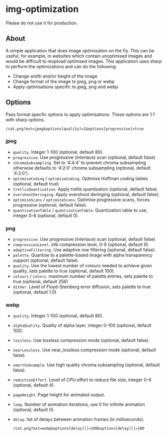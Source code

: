 # img-optimization

Please do not use it for production.

## About

A simple application that does image optimization on the fly. This can be useful, for example, in websites which contain unoptimised images and would be difficult to reupload optimised images. This application uses sharp to perform the optimizations and can do the following:

- Change width and/or height of the image
- Change format of the image to jpeg, png or webp
- Apply optimisations specific to jpeg, png and webp

## Options

Pass format specfic options to apply optimisations. These options are 1:1 with sharp options.

```
/cat.png?ext=jpeg&options[quality]=1&options[progressive]=true
```

### jpeg

- `quality`. Integer 1-100 (optional, default 80).
- `progressive`. Use progressive (interlace) scan (optional, default false)
- `chromaSubsampling`. Set to '4:4:4' to prevent chroma subsampling otherwise defaults to '4:2:0' chroma subsampling (optional, default '4:2:0').
- `optimiseCoding` / `optimizeCoding`. Optimise Huffman coding tables (optional, default true)
- `trellisQuantisation`. Apply trellis quantisation (optional, default false).
- `overshootDeringing`. Apply overshoot deringing (optional, default false).
- `optimiseScans` / `optimizeScans`. Optimise progressive scans, forces progressive (optional, default false).
- `quantisationTable` / `quantizationTable`. Quantization table to use, integer 0-8 (optional, default 0).

### png

- `progressive`. Use progressive (interlace) scan (optional, default false)
- `compressionLevel`. zlib compression level, 0-9 (optional, default 9).
- `adaptiveFiltering`. Use adaptive row filtering (optional, default false).
- `palette`. Quantise to a palette-based image with alpha transparency support (optional, default false).
- `quality`. Use the lowest number of colours needed to achieve given quality, sets palette to true (optional, default 100).
- `colours` / `colors`. maximum number of palette entries, sets palette to true (optional, default 256)
- `dither`. Level of Floyd-Steinberg error diffusion, sets palette to true (optional, default 1.0)

### webp

- `quality`. Integer 1-100 (optional, default 80).
- `alphaQuality`. Quality of alpha layer, integer 0-100 (optional, default 100).
- `lossless`. Use lossless compression mode (optional, default false).
- `nearLossless`. Use near_lossless compression mode (optional, default false).
- `smartSubsample`. Use high quality chroma subsampling (optional, default false).
- `reductionEffort`. Level of CPU effort to reduce file size, integer 0-6 (optional, default 4).
- `pageHeight`. Page height for animated output.
- `loop`. Number of animation iterations, use 0 for infinite animation (optional, default 0).
- `delay`. list of delays between animation frames (in milliseconds).
  
  ```
  /cat.png?ext=webp&options[delay][]=100&options[delay][]=100
  ```